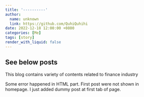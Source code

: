```yaml
---
title: '----------'
author:
  name: unknown
  link: https://github.com/QuhiQuhihi
date: 2022-12-18 12:00:00 +0800
categories: [Me]
tags: [story]
render_with_liquid: false
---
```


## See below posts
This blog contains variety of contents related to finance industry    


Some error happened in HTML part. First post were not shown in homepage. I just added dummy post at first tab of page.   
 

